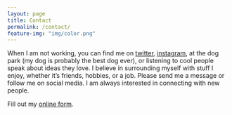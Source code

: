 ```yaml
---
layout: page
title: Contact
permalink: /contact/
feature-img: "img/color.png"
---
```


When I am not working, you can find me on [twitter](https://twitter.com/SrhBinion), [ instagram](https://www.instagram.com/srhbinion/), at the dog park (my dog is probably the best dog ever), or listening to cool people speak about ideas they love. I believe in surrounding myself with stuff I enjoy, whether it’s friends, hobbies, or a job. Please send me a message or follow me on social media. I am always interested in connecting with new people.

<div id="wufoo-z1rhkn9q14cgznu">
Fill out my <a href="https://srhbinion.wufoo.com/forms/z1rhkn9q14cgznu">online form</a>.
</div>
<script type="text/javascript">var z1rhkn9q14cgznu;(function(d, t) {
var s = d.createElement(t), options = {
'userName':'srhbinion',
'formHash':'z1rhkn9q14cgznu',
'autoResize':true,
'height':'497',
'async':true,
'host':'wufoo.com',
'header':'show',
'ssl':true};
s.src = ('https:' == d.location.protocol ? 'https://' : 'http://') + 'www.wufoo.com/scripts/embed/form.js';
s.onload = s.onreadystatechange = function() {
var rs = this.readyState; if (rs) if (rs != 'complete') if (rs != 'loaded') return;
try { z1rhkn9q14cgznu = new WufooForm();z1rhkn9q14cgznu.initialize(options);z1rhkn9q14cgznu.display(); } catch (e) {}};
var scr = d.getElementsByTagName(t)[0], par = scr.parentNode; par.insertBefore(s, scr);
})(document, 'script');
</script>
